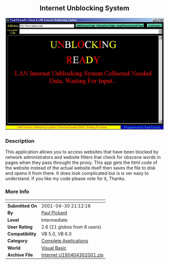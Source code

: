 ﻿<div align="center">

## Internet Unblocking System

<img src="PIC20014301629255382.jpg">
</div>

### Description

This application allows you to access websites that have been blocked by network administrators and website filters that check for obscene words in pages when they pass throught the proxy. This app gets the html code of the website instead of the actual website itself then saves the file to disk and opens it from there. It does look complicated but is is ver easy to understand. If you like my code please vote for it, Thanks.
 
### More Info
 


<span>             |<span>
---                |---
**Submitted On**   |2001-04-30 21:12:16
**By**             |[Paul Pickard](https://github.com/Planet-Source-Code/PSCIndex/blob/master/ByAuthor/paul-pickard.md)
**Level**          |Intermediate
**User Rating**    |2.6 (21 globes from 8 users)
**Compatibility**  |VB 5\.0, VB 6\.0
**Category**       |[Complete Applications](https://github.com/Planet-Source-Code/PSCIndex/blob/master/ByCategory/complete-applications__1-27.md)
**World**          |[Visual Basic](https://github.com/Planet-Source-Code/PSCIndex/blob/master/ByWorld/visual-basic.md)
**Archive File**   |[Internet U190404302001\.zip](https://github.com/Planet-Source-Code/paul-pickard-internet-unblocking-system__1-22822/archive/master.zip)








